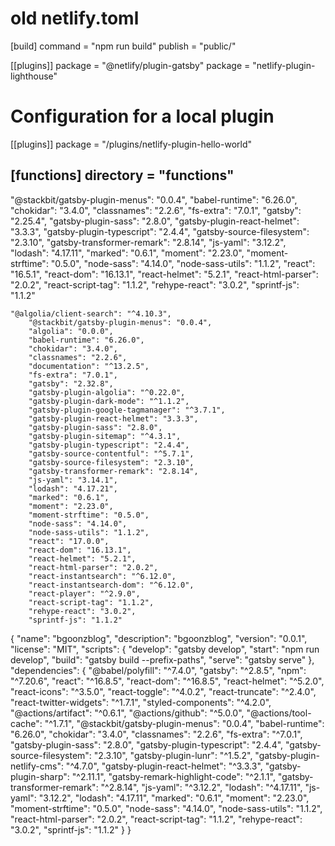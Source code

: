 # old netlify.toml

[build]
command = "npm run build"
publish = "public/"

[[plugins]]
package = "@netlify/plugin-gatsby"
package = "netlify-plugin-lighthouse"


# Configuration for a local plugin
[[plugins]]
package = "/plugins/netlify-plugin-hello-world"

[functions]
  directory = "functions"
---




"@stackbit/gatsby-plugin-menus": "0.0.4",
"babel-runtime": "6.26.0",
"chokidar": "3.4.0",
"classnames": "2.2.6",
"fs-extra": "7.0.1",
"gatsby": "2.25.4",
"gatsby-plugin-sass": "2.8.0",
"gatsby-plugin-react-helmet": "3.3.3",
"gatsby-plugin-typescript": "2.4.4",
"gatsby-source-filesystem": "2.3.10",
"gatsby-transformer-remark": "2.8.14",
"js-yaml": "3.12.2",
"lodash": "4.17.11",
"marked": "0.6.1",
"moment": "2.23.0",
"moment-strftime": "0.5.0",
"node-sass": "4.14.0",
"node-sass-utils": "1.1.2",
"react": "16.5.1",
"react-dom": "16.13.1",
"react-helmet": "5.2.1",
"react-html-parser": "2.0.2",
"react-script-tag": "1.1.2",
"rehype-react": "3.0.2",
"sprintf-js": "1.1.2"

    "@algolia/client-search": "^4.10.3",
        "@stackbit/gatsby-plugin-menus": "0.0.4",
        "algolia": "0.0.0",
        "babel-runtime": "6.26.0",
        "chokidar": "3.4.0",
        "classnames": "2.2.6",
        "documentation": "^13.2.5",
        "fs-extra": "7.0.1",
        "gatsby": "2.32.8",
        "gatsby-plugin-algolia": "^0.22.0",
        "gatsby-plugin-dark-mode": "^1.1.2",
        "gatsby-plugin-google-tagmanager": "^3.7.1",
        "gatsby-plugin-react-helmet": "3.3.3",
        "gatsby-plugin-sass": "2.8.0",
        "gatsby-plugin-sitemap": "^4.3.1",
        "gatsby-plugin-typescript": "2.4.4",
        "gatsby-source-contentful": "^5.7.1",
        "gatsby-source-filesystem": "2.3.10",
        "gatsby-transformer-remark": "2.8.14",
        "js-yaml": "3.14.1",
        "lodash": "4.17.21",
        "marked": "0.6.1",
        "moment": "2.23.0",
        "moment-strftime": "0.5.0",
        "node-sass": "4.14.0",
        "node-sass-utils": "1.1.2",
        "react": "17.0.0",
        "react-dom": "16.13.1",
        "react-helmet": "5.2.1",
        "react-html-parser": "2.0.2",
        "react-instantsearch": "^6.12.0",
        "react-instantsearch-dom": "^6.12.0",
        "react-player": "^2.9.0",
        "react-script-tag": "1.1.2",
        "rehype-react": "3.0.2",
        "sprintf-js": "1.1.2"



















{
    "name": "bgoonzblog",
    "description": "bgoonzblog",
    "version": "0.0.1",
    "license": "MIT",
    "scripts": {
        "develop": "gatsby develop",
        "start": "npm run develop",
        "build": "gatsby build --prefix-paths",
        "serve": "gatsby serve"
    },
    "dependencies": {
        "@babel/polyfill": "^7.4.0",
        "gatsby": "^2.8.5",
        "npm": "^7.20.6",
        "react": "^16.8.5",
        "react-dom": "^16.8.5",
        "react-helmet": "^5.2.0",
        "react-icons": "^3.5.0",
        "react-toggle": "^4.0.2",
        "react-truncate": "^2.4.0",
        "react-twitter-widgets": "^1.7.1",
        "styled-components": "^4.2.0",
        "@actions/artifact": "^0.6.1",
        "@actions/github": "^5.0.0",
        "@actions/tool-cache": "^1.7.1",
        "@stackbit/gatsby-plugin-menus": "0.0.4",
        "babel-runtime": "6.26.0",
        "chokidar": "3.4.0",
        "classnames": "2.2.6",
        "fs-extra": "^7.0.1",
        "gatsby-plugin-sass": "2.8.0",
        "gatsby-plugin-typescript": "2.4.4",
        "gatsby-source-filesystem": "2.3.10",
        "gatsby-plugin-lunr": "^1.5.2",
        "gatsby-plugin-netlify-cms": "^4.7.0",
        "gatsby-plugin-react-helmet": "^3.3.3",
        "gatsby-plugin-sharp": "^2.11.1",
        "gatsby-remark-highlight-code": "^2.1.1",
        "gatsby-transformer-remark": "^2.8.14",
        "js-yaml": "^3.12.2",
        "lodash": "^4.17.11",
        "js-yaml": "3.12.2",
        "lodash": "4.17.11",
        "marked": "0.6.1",
        "moment": "2.23.0",
        "moment-strftime": "0.5.0",
        "node-sass": "4.14.0",
        "node-sass-utils": "1.1.2",
        "react-html-parser": "2.0.2",
        "react-script-tag": "1.1.2",
        "rehype-react": "3.0.2",
        "sprintf-js": "1.1.2"
    }
}